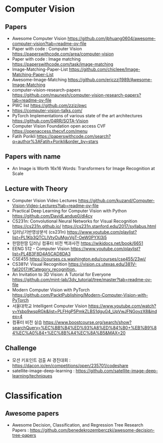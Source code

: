 
# Computer Vision  

## Papers
- Awesome Computer Vision https://github.com/jbhuang0604/awesome-computer-vision?tab=readme-ov-file
- Paper with code : Computer Vision https://paperswithcode.com/area/computer-vision
- Paper with code : Image matching https://paperswithcode.com/task/image-matching
- Image-Matching-Paper-List https://github.com/chicleee/Image-Matching-Paper-List
- Awesome-Image-Matching https://github.com/ericzzj1989/Awesome-Image-Matching
- computer-vision-research-papers https://github.com/maunesh/computer-vision-research-papers?tab=readme-ov-file
- PWC list https://github.com/zziz/pwc
- https://computer-vision-talks.com/
- PyTorch Implementations of various state of the art architectures https://github.com/04RR/SOTA-Vision
- Computer Vision Foundation open access CVF https://openaccess.thecvf.com/menu
- Fatih Porikli https://paperswithcode.com/search?q=author%3AFatih+Porikli&order_by=stars

## Papers with name
- An Image is Worth 16x16 Words: Transformers for Image Recognition at Scale

## Lecture with Theory
- Computer Vision Video Lectures https://github.com/kuzand/Computer-Vision-Video-Lectures?tab=readme-ov-file  
- Practical Deep Learning for Computer Vision with Python https://github.com/DavidLandup0/dl4cv
- CS231n: Convolutional Neural Networks for Visual Recognition https://cs231n.github.io/ https://cs231n.stanford.edu/2017/syllabus.html  
- 딥러닝기반영상분석 (cs231n) https://www.youtube.com/playlist?list=PL1Kb3QTCLIVtyOuMgyVgT-OeW0PYXl3j5
- 한땀한땀 딥러닝 컴퓨터 비전 백과사전 https://wikidocs.net/book/6651
- EENG 512 - Computer Vision https://www.youtube.com/playlist?list=PL4B3F8D4A5CAD8DA3
- CSE455 https://courses.cs.washington.edu/courses/cse455/23wi/
- CS381V: Visual Recognition https://vision.cs.utexas.edu/381V-fall2017/#Category_recognition_
- An Invitation to 3D Vision: A Tutorial for Everyone https://github.com/mint-lab/3dv_tutorial/tree/master?tab=readme-ov-file
- Modern Computer Vision with PyTorch https://github.com/PacktPublishing/Modern-Computer-Vision-with-PyTorch
- 서울대학교 Intelligent Computer Vision https://www.youtube.com/watch?v=Ysbp9wspRGk&list=PLFHgP5PmkZLBS1dguG4_UpVwJFNGoyzX8&index=4
- 컴퓨터 비전 실습 https://www.boostcourse.org/search/show?searchQuery=%EC%BB%B4%ED%93%A8%ED%84%B0+%EB%B9%84%EC%A0%84+%EC%8B%A4%EC%8A%B5&MAX=20

## Challenge
- 모션 키포인트 검출 AI 경진대회 : https://dacon.io/en/competitions/open/235701/codeshare
- satellite-image-deep-learning : https://github.com/satellite-image-deep-learning/techniques


# Classification
## Awesome papers
- Awesome Decision, Classification, and Regression Tree Research Papers : https://github.com/benedekrozemberczki/awesome-decision-tree-papers
